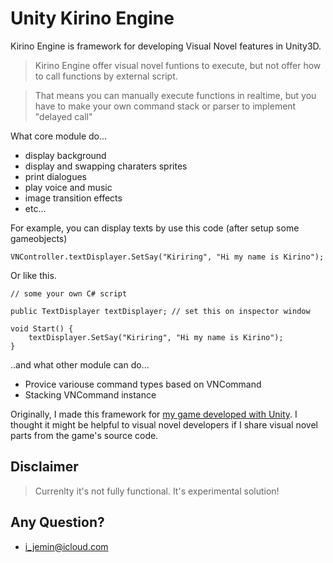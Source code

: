 # Unity Kirino Engine

Kirino Engine is framework for developing Visual Novel features in Unity3D.

> Kirino Engine offer visual novel funtions to execute, but not offer how to call functions by external script.

> That means you can manually execute functions in realtime, but you have to make your own command stack or parser to implement "delayed call"

What core module do...

- display background
- display and swapping charaters sprites
- print dialogues
- play voice and music
- image transition effects
- etc...

For example, you can display texts by use this code (after setup some gameobjects)

```
VNController.textDisplayer.SetSay("Kiriring", "Hi my name is Kirino");
```

Or like this.

```
// some your own C# script

public TextDisplayer textDisplayer; // set this on inspector window

void Start() {
    textDisplayer.SetSay("Kiriring", "Hi my name is Kirino");
}
```

..and what other module can do...

- Provice variouse command types based on VNCommand
- Stacking VNCommand instance

Originally, I made this framework for [my game developed with Unity](https://play.google.com/store/apps/details?id=com.applemint.deregirl&hl=ko). I thought it might be helpful to visual novel developers if I share visual novel parts from the game's source code.

## Disclaimer
> Currenlty it's not fully functional. It's experimental solution!

## Any Question?
- i_jemin@icloud.com